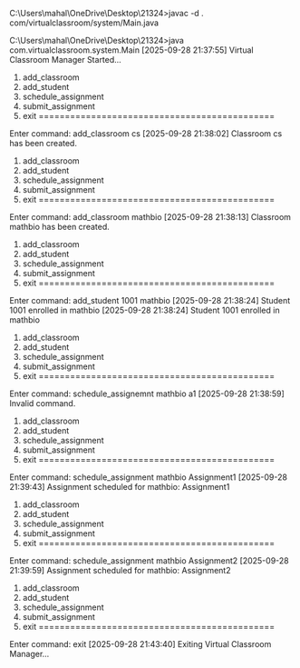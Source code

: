 C:\Users\mahal\OneDrive\Desktop\21324>javac -d . com/virtualclassroom/system/Main.java

C:\Users\mahal\OneDrive\Desktop\21324>java com.virtualclassroom.system.Main
[2025-09-28 21:37:55] Virtual Classroom Manager Started...
1. add_classroom <ClassName>
2. add_student <StudentID> <ClassName>
3. schedule_assignment <ClassName> <Assignment>
4. submit_assignment <StudentID> <ClassName> <Assignment>
5. exit
=============================================

Enter command: add_classroom cs
[2025-09-28 21:38:02] Classroom cs has been created.
1. add_classroom <ClassName>
2. add_student <StudentID> <ClassName>
3. schedule_assignment <ClassName> <Assignment>
4. submit_assignment <StudentID> <ClassName> <Assignment>
5. exit
=============================================

Enter command: add_classroom mathbio
[2025-09-28 21:38:13] Classroom mathbio has been created.
1. add_classroom <ClassName>
2. add_student <StudentID> <ClassName>
3. schedule_assignment <ClassName> <Assignment>
4. submit_assignment <StudentID> <ClassName> <Assignment>
5. exit
=============================================

Enter command: add_student 1001 mathbio
[2025-09-28 21:38:24] Student 1001 enrolled in mathbio
[2025-09-28 21:38:24] Student 1001 enrolled in mathbio
1. add_classroom <ClassName>
2. add_student <StudentID> <ClassName>
3. schedule_assignment <ClassName> <Assignment>
4. submit_assignment <StudentID> <ClassName> <Assignment>
5. exit
=============================================

Enter command: schedule_assignemnt mathbio a1
[2025-09-28 21:38:59] Invalid command.
1. add_classroom <ClassName>
2. add_student <StudentID> <ClassName>
3. schedule_assignment <ClassName> <Assignment>
4. submit_assignment <StudentID> <ClassName> <Assignment>
5. exit
=============================================

Enter command: schedule_assignment mathbio Assignment1
[2025-09-28 21:39:43] Assignment scheduled for mathbio: Assignment1
1. add_classroom <ClassName>
2. add_student <StudentID> <ClassName>
3. schedule_assignment <ClassName> <Assignment>
4. submit_assignment <StudentID> <ClassName> <Assignment>
5. exit
=============================================

Enter command: schedule_assignment mathbio Assignment2
[2025-09-28 21:39:59] Assignment scheduled for mathbio: Assignment2
1. add_classroom <ClassName>
2. add_student <StudentID> <ClassName>
3. schedule_assignment <ClassName> <Assignment>
4. submit_assignment <StudentID> <ClassName> <Assignment>
5. exit
=============================================

Enter command: exit
[2025-09-28 21:43:40] Exiting Virtual Classroom Manager...


